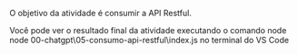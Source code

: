 O objetivo da atividade é consumir a API Restful.

Você pode ver o resultado final da atividade executando o comando node node 00-chatgpt\05-consumo-api-restful\index.js no terminal do VS Code